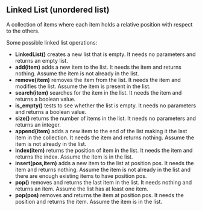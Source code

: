 ## Linked List (unordered list)
A collection of items where each item holds a relative position with respect to the others. 

Some possible linked list operations:
- **LinkedList()** creates a new list that is empty. It needs no parameters and returns an empty list.
- **add(item)** adds a new item to the list. It needs the item and returns nothing. Assume the item is not already in the list.
- **remove(item)** removes the item from the list. It needs the item and modifies the list. Assume the item is present in the list.
- **search(item)** searches for the item in the list. It needs the item and returns a boolean value.
- **is_empty()** tests to see whether the list is empty. It needs no parameters and returns a boolean value.
- **size()** returns the number of items in the list. It needs no parameters and returns an integer.
- **append(item)** adds a new item to the end of the list making it the last item in the collection. It needs the item and returns nothing. Assume the item is not already in the list.
- **index(item)** returns the position of item in the list. It needs the item and returns the index. Assume the item is in the list.
- **insert(pos,item)** adds a new item to the list at position pos. It needs the item and returns nothing. Assume the item is not already in the list and there are enough existing items to have position pos.
- **pop()** removes and returns the last item in the list. It needs nothing and returns an item. Assume the list has at least one item.
- **pop(pos)** removes and returns the item at position pos. It needs the position and returns the item. Assume the item is in the list.